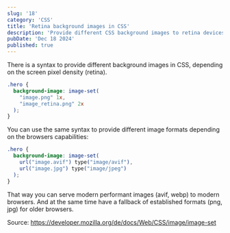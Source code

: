 ```yaml
---
slug: '18'
category: 'CSS'
title: 'Retina background images in CSS'
description: 'Provide different CSS background images to retina devices and modern browsers'
pubDate: 'Dec 18 2024'
published: true
---
```


There is a syntax to provide different background images in CSS, depending on the screen pixel density (retina).

```css
.hero {
  background-image: image-set(
    "image.png" 1x,
    "image_retina.png" 2x
  );
}
```

You can use the same syntax to provide different image formats depending on the browsers capabilities:

```css
.hero {
  background-image: image-set(
    url("image.avif") type("image/avif"),
    url("image.jpg") type("image/jpeg")
  );
}
```

That way you can serve modern performant images (avif, webp) to modern browsers. And at the same time have a fallback of established formats (png, jpg) for older browsers.

Source: https://developer.mozilla.org/de/docs/Web/CSS/image/image-set